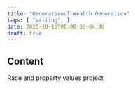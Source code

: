 ```yaml
---
title: "Generational Wealth Generation"
tags: [ "writing", ]
date: 2020-10-18T00:00:00+04:00
draft: true
---
```


## Content
Race and property values project